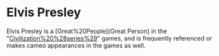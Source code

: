 # Elvis Presley

Elvis Presley is a [Great%20People](Great Person) in the "[Civilization%20%28series%29](Civilization)" games, and is frequently referenced or makes cameo appearances in the games as well.